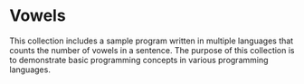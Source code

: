 # Vowels

This collection includes a sample program written in multiple languages that counts the number of vowels in a sentence. The purpose of this collection is to demonstrate basic programming concepts in various programming languages.
